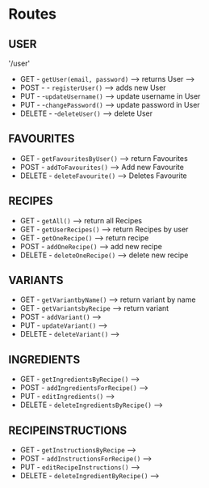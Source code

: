 # Routes

## USER

'/user'

- GET - `getUser(email, password)` --> returns User -->
- POST - - `registerUser()` --> adds new User
- PUT - -`updateUsername()` --> update username in User
- PUT - -`changePassword()` --> update password in User
- DELETE - -`deleteUser()` --> delete User

## FAVOURITES

- GET - `getFavouritesByUser()` --> return Favourites
- POST - `addToFavourites()` --> Add new Favourite
- DELETE - `deleteFavourite()` --> Deletes Favourite

## RECIPES

- GET - `getAll()` --> return all Recipes
- GET - `getUserRecipes()` --> return Recipes by user
- GET - `getOneRecipe()` --> return recipe
- POST - `addOneRecipe()` --> add new recipe
- DELETE - `deleteOneRecipe()` --> delete new recipe

## VARIANTS

- GET - `getVariantbyName()` --> return variant by name
- GET - `getVariantsbyRecipe` --> return variant
- POST - `addVariant()` -->
- PUT - `updateVariant()` -->
- DELETE - `deleteVariant()` -->

## INGREDIENTS

- GET - `getIngredientsByRecipe()` -->
- POST - `addIngredientsForRecipe()` -->
- PUT - `editIngredients()` -->
- DELETE - `deleteIngredientsByRecipe()` -->

## RECIPEINSTRUCTIONS

- GET - `getInstructionsByRecipe` -->
- POST - `addInstructionsForRecipe()` -->
- PUT - `editRecipeInstructions()` -->
- DELETE - `deleteIngredientByRecipe()` -->
